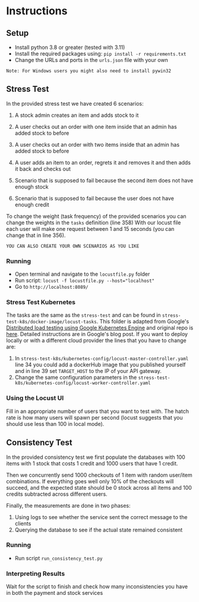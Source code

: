 # Instructions

## Setup 
* Install python 3.8 or greater (tested with 3.11)
* Install the required packages using: `pip install -r requirements.txt`
* Change the URLs and ports in the `urls.json` file with your own

````
Note: For Windows users you might also need to install pywin32
````

## Stress Test

In the provided stress test we have created 6 scenarios:

1) A stock admin creates an item and adds stock to it

2) A user checks out an order with one item inside that an admin has added stock to before

3) A user checks out an order with two items inside that an admin has added stock to before

4) A user adds an item to an order, regrets it and removes it and then adds it back and checks out

5) Scenario that is supposed to fail because the second item does not have enough stock

6) Scenario that is supposed to fail because the user does not have enough credit

To change the weight (task frequency) of the provided scenarios you can change the weights in the `tasks` definition (line 358)
With our locust file each user will make one request between 1 and 15 seconds (you can change that in line 356).

```
YOU CAN ALSO CREATE YOUR OWN SCENARIOS AS YOU LIKE
```

### Running
* Open terminal and navigate to the `locustfile.py` folder
* Run script: `locust -f locustfile.py --host="localhost"`
* Go to `http://localhost:8089/`


### Stress Test Kubernetes 

The tasks are the same as the `stress-test` and can be found in `stress-test-k8s/docker-image/locust-tasks`.
This folder is adapted from Google's [Distributed load testing using Google Kubernetes Engine](https://cloud.google.com/architecture/distributed-load-testing-using-gke)
and original repo is [here](https://github.com/GoogleCloudPlatform/distributed-load-testing-using-kubernetes). 
Detailed instructions are in Google's blog post.
If you want to deploy locally or with a different cloud provider the lines that you have to change are:
1) In `stress-test-k8s/kubernetes-config/locust-master-controller.yaml` line 34 you could add a dockerHub image that you
published yourself and in line 39 set `TARGET_HOST` to the IP of your API gateway. 
2) Change the same configuration parameters in the `stress-test-k8s/kubernetes-config/locust-worker-controller.yaml`


### Using the Locust UI
Fill in an appropriate number of users that you want to test with. 
The hatch rate is how many users will spawn per second 
(locust suggests that you should use less than 100 in local mode). 


## Consistency Test

In the provided consistency test we first populate the databases with 100 items with 1 stock that costs 1 credit 
and 1000 users that have 1 credit. 

Then we concurrently send 1000 checkouts of 1 item with random user/item combinations.
If everything goes well only 10% of the checkouts will succeed, and the expected state should be 0 stock across all 
items and 100 credits subtracted across different users.  

Finally, the measurements are done in two phases:
1) Using logs to see whether the service sent the correct message to the clients
2) Querying the database to see if the actual state remained consistent

### Running
* Run script `run_consistency_test.py`

### Interpreting Results

Wait for the script to finish and check how many inconsistencies you have in both the payment and stock services